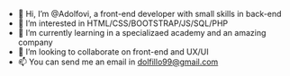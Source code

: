 - 👋 Hi, I’m @Adolfovi, a front-end developer with small skills in back-end
- 👀 I’m interested in HTML/CSS/BOOTSTRAP/JS/SQL/PHP
- 🌱 I’m currently learning in a specializaed academy and an amazing company
- 💞️ I’m looking to collaborate on front-end and UX/UI
- 📫 You can send me an email in dolfillo99@gmail.com

